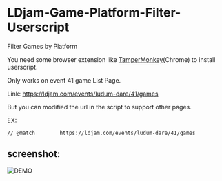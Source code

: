 # LDjam-Game-Platform-Filter-Userscript
Filter Games by Platform

You need some browser extension like [TamperMonkey](https://chrome.google.com/webstore/detail/tampermonkey/dhdgffkkebhmkfjojejmpbldmpobfkfo)(Chrome) to install userscript.

Only works on event 41 game List Page.

Link: https://ldjam.com/events/ludum-dare/41/games

But you can modified the url in the script to support other pages.

EX:

```
// @match        https://ldjam.com/events/ludum-dare/41/games
```

## screenshot:
![DEMO](https://i.imgur.com/2UozetA.png)
